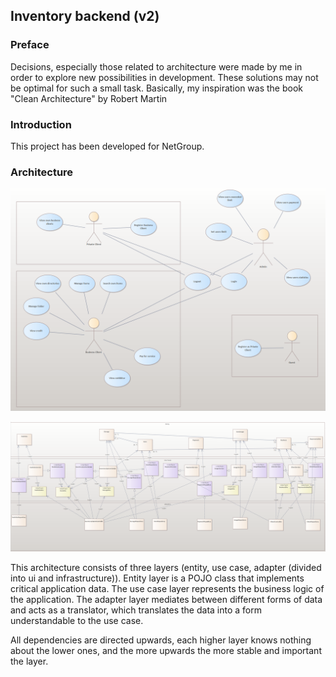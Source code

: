 ## Inventory backend (v2)

### Preface

Decisions, especially those related to architecture were made by me in order to explore new possibilities in development. These solutions may not be optimal for such a small task.  Basically, my inspiration was the book "Clean Architecture" by Robert Martin

### Introduction

This project has been developed for NetGroup. 

### Architecture

![Use cases](usecases.png)

![Architecture design](architecture.png)

This architecture consists of three layers (entity, use case, adapter (divided into ui and infrastructure)). Entity layer is a POJO class that implements critical application data. 
The use case layer represents the business logic of the application.
The adapter layer mediates between different forms of data and acts as a translator, which translates the data into a form understandable to the use case.

All dependencies are directed upwards, each higher layer knows nothing about the lower ones, and the more upwards the more stable and important the layer.




